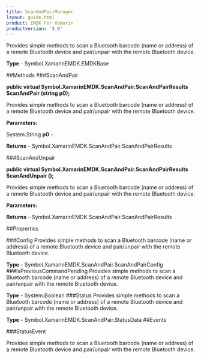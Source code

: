 ```yaml
---
title: ScanAndPairManager
layout: guide.html
product: EMDK For Xamarin 
productversion: '5.0' 
---
```

Provides simple methods to scan a Bluetooth barcode (name or address) of a remote Bluetooth device and pair/unpair with the remote Bluetooth device.

**Type** - Symbol.XamarinEMDK.EMDKBase

##Methods
###ScanAndPair

**public virtual Symbol.XamarinEMDK.ScanAndPair.ScanAndPairResults ScanAndPair (string p0);**

Provides simple methods to scan a Bluetooth barcode (name or address) of a remote Bluetooth device and pair/unpair with the remote Bluetooth device.

**Parameters:**

System.String **p0**  - 

**Returns** - Symbol.XamarinEMDK.ScanAndPair.ScanAndPairResults

###ScanAndUnpair

**public virtual Symbol.XamarinEMDK.ScanAndPair.ScanAndPairResults ScanAndUnpair ();**

Provides simple methods to scan a Bluetooth barcode (name or address) of a remote Bluetooth device and pair/unpair with the remote Bluetooth device.

**Parameters:**

**Returns** - Symbol.XamarinEMDK.ScanAndPair.ScanAndPairResults

##Properties

###Config
Provides simple methods to scan a Bluetooth barcode (name or address) of a remote Bluetooth device and pair/unpair with the remote Bluetooth device.

**Type** - Symbol.XamarinEMDK.ScanAndPair.ScanAndPairConfig
###IsPreviousCommandPending
Provides simple methods to scan a Bluetooth barcode (name or address) of a remote Bluetooth device and pair/unpair with the remote Bluetooth device.

**Type** - System.Boolean
###Status
Provides simple methods to scan a Bluetooth barcode (name or address) of a remote Bluetooth device and pair/unpair with the remote Bluetooth device.

**Type** - Symbol.XamarinEMDK.ScanAndPair.StatusData
##Events

###StatusEvent

Provides simple methods to scan a Bluetooth barcode (name or address) of a remote Bluetooth device and pair/unpair with the remote Bluetooth device.


